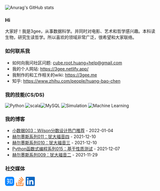 ![Anurag's GitHub stats](https://github-readme-stats.vercel.app/api?username=threecifanggen&show_icons=true&theme=radical)


### Hi

大家好！我是3gee，从事数据科学。并同时对电影、艺术和哲学感兴趣。本科读生物，研究生读哲学。所以喜欢的领域非常广泛，很希望和大家联络。

### 如何联系我

- 如何向我问社区问题: cube.root.huang+help@gmail.com
- 我的个人网站: https://3gee.netlify.app/
- 我制作的和工作相关的wiki: https://3gee.me
- 知乎: https://www.zhihu.com/people/huang-bao-chen

### 我的技能(CS/DS)

![Python](https://img.shields.io/badge/Python-★★★★☆-green?style=flat&logo=Python) ![scala](https://img.shields.io/badge/Scala-★★★-green?style=flat&logo=scala)![MySQL](https://img.shields.io/badge/MySQL-★★★★-green?style=flat&logo=MySQL) ![Simulation](https://img.shields.io/badge/Simulation-★★-green?style=flat) ![Machine Learning](https://img.shields.io/badge/MachineLearning-★★★★-green?style=flat)

### 我的博客

<!-- START_SECTION:blog -->
* <a href='https://3gee.netlify.app/lambda-and-tau/2022/01/04/small_data%E4%B9%8Bwilson%E5%88%86%E6%95%B0.html' target='_blank'>小数据003：Wilson分数设计热门推荐</a> - 2022-01-04
* <a href='https://3gee.netlify.app/%E8%BF%87%E5%BA%A6%E8%A7%A3%E8%AF%BB/2021/12/10/%E8%B5%AB%E5%B0%94%E5%A2%A8%E6%96%AF%E7%B3%BB%E5%88%97%E4%B9%8B%E7%8A%B9%E5%A4%A7%E7%A6%8F%E9%9F%B34.html' target='_blank'>赫尔墨斯系列011：犹大福音四</a> - 2021-12-10
* <a href='https://3gee.netlify.app/%E8%BF%87%E5%BA%A6%E8%A7%A3%E8%AF%BB/2021/12/10/%E8%B5%AB%E5%B0%94%E5%A2%A8%E6%96%AF%E7%B3%BB%E5%88%97%E4%B9%8B%E7%8A%B9%E5%A4%A7%E7%A6%8F%E9%9F%B33.html' target='_blank'>赫尔墨斯系列010：犹大福音三</a> - 2021-12-10
* <a href='https://3gee.netlify.app/lambda-and-tau/2021/12/07/python_lambda%E4%B9%8B%E5%9F%BA%E4%BA%8E%E6%80%A7%E8%B4%A8%E6%B5%8B%E8%AF%95.html' target='_blank'>Python函数式编程系列015：基于性质测试</a> - 2021-12-07
* <a href='https://3gee.netlify.app/%E8%BF%87%E5%BA%A6%E8%A7%A3%E8%AF%BB/2021/11/29/%E8%B5%AB%E5%B0%94%E5%A2%A8%E6%96%AF%E7%B3%BB%E5%88%97%E4%B9%8B%E7%8A%B9%E5%A4%A7%E7%A6%8F%E9%9F%B32.html' target='_blank'>赫尔墨斯系列009：犹大福音二</a> - 2021-11-29
<!-- END_SECTION:blog -->


### 社交媒体

[<img asign="left" width="30px" src="./assets/zhihu.svg" />](https://www.zhihu.com/people/huang-bao-chen)    [<img asign="left" width="30px" src="./assets/stackoverflow.svg" />](https://stackoverflow.com/users/5387442/huang-baochen)     [<img asign="left" width="30px" src="./assets/linkedin.svg" />](https://www.linkedin.com/in/huang-baochen-84b58347/)
